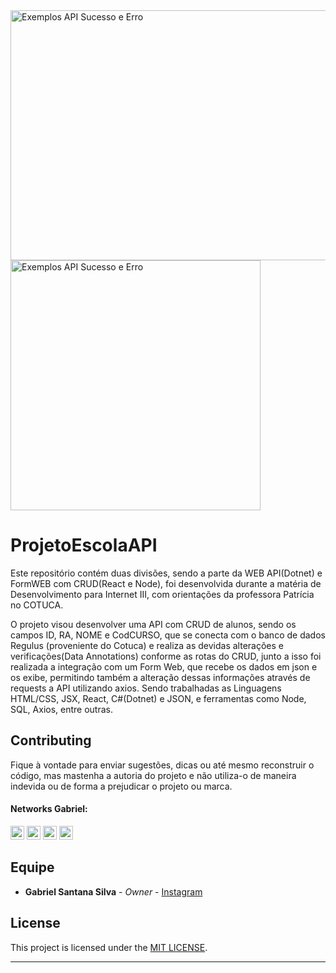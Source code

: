 <div>
   <img align="center" alt="Exemplos API Sucesso e Erro"  height="400" width="650" src="https://user-images.githubusercontent.com/53992405/190329081-095c75c6-985b-4678-87bd-99008b1b0f6c.png"/>
      <img align="center" alt="Exemplos API Sucesso e Erro" sty height="400" src="https://user-images.githubusercontent.com/53992405/190329265-3a43ceb1-ac0d-48dd-b146-090cb3604f44.png"/>
</div>

# ProjetoEscolaAPI

Este repositório contém duas divisões, sendo a parte da WEB API(Dotnet) e FormWEB com CRUD(React e Node), foi desenvolvida durante a matéria de Desenvolvimento para Internet III, com orientações da professora Patrícia no COTUCA.

O projeto visou desenvolver uma API com CRUD de alunos, sendo os campos ID, RA, NOME e CodCURSO, que se conecta com o banco de dados Regulus (proveniente do Cotuca) e realiza as devidas alterações e verificações(Data Annotations) conforme as rotas do CRUD, junto a isso foi realizada a integração com um Form Web, que recebe os dados em json e os exibe, permitindo também a alteração dessas informações através de requests a API utilizando axios. Sendo trabalhadas as Linguagens HTML/CSS, JSX, React, C#(Dotnet) e JSON, e ferramentas como Node, SQL, Axios, entre outras.

## Contributing

Fique à vontade para enviar sugestões, dicas ou até mesmo reconstruir o código, mas mastenha a autoria do projeto e não utiliza-o de maneira indevida ou de forma a prejudicar o projeto ou marca.

#### Networks Gabriel:

[<img alt="GitHub followers Gabriel" src="https://img.shields.io/github/followers/PuniGC?label=Follow&style=social" height="22" title="Follow me"/>][github]
[<img alt="Instagram Gabriel" src="https://img.shields.io/badge/Instagram-E4405F?style=for-the-badge&logo=instagram&logoColor=white&link=instagram.com/gabrielsants_dev/" height="22" />](https://www.instagram.com/gabrielsants_dev/)
[<img alt="Mail to Gabriel" src="https://img.shields.io/badge/-Gmail-c14438?style=flat&logo=Gmail&logoColor=white" height="22" title="gabriel04.ok@gmail.com" />][email]
[<img alt="Linkedin Gabriel" src="https://img.shields.io/badge/-LinkedIn-blue?style=flat-square&logo=Linkedin&logoColor=white&link=https://www.linkedin.com/in/gabriel-santana-silva-1205461a3/" height="22" />][linkedin]

## Equipe

* **Gabriel Santana Silva** - *Owner* - [Instagram](https://www.instagram.com/gabrielsants_dev/)

## License

This project is licensed under the [MIT LICENSE][license].

---
[github]: https://github.com/PuniGC
[linkedin]: https://www.linkedin.com/in/gabriel-santana-silva-1205461a3/
[email]: mailto:gabriel04.ok@gmail.com
[license]: LICENSE
